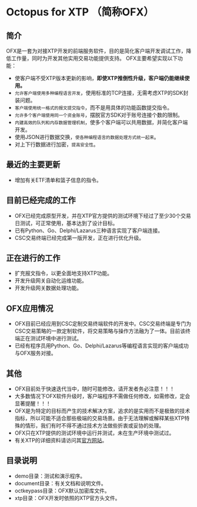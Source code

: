 # Octopus for XTP （简称OFX） 
## 简介
OFX是一套为对接XTP开发的前端服务软件，目的是简化客户端开发调试工作，降低工作量，同时为开发其他实用交易功能提供支持。
OFX主要希望实现以下功能：
* 使客户端不受XTP版本更新的影响，**即使XTP推倒性升级，客户端仍能继续使用。**
* `允许客户端使用多种编程语言开发`，使用标准的TCP连接，无需考虑XTP的SDK封装问题。
* `客户端使用统一格式的报文提交指令`，而不是用具体的功能函数提交指令。
* `允许多个客户端使用同一个资金账号`，摆脱官方SDK对于账号连接个数的限制。
* `内建高效的队列和内存数据管理机制`，使多个客户端可以共用数据，并简化客户端开发。
* 使用JSON进行数据交换，`使各种编程语言的数据处理方式统一起来`。
* 对上下行数据进行加密，`提高安全性`。
## 最近的主要更新
* 增加有关ETF清单和篮子信息的指令。
## 目前已经完成的工作
* OFX已经完成原型开发，并在XTP官方提供的测试环境下经过了至少30个交易日测试，可正常使用，基本达到了设计目标。
* 已有Python、Go、Delphi/Lazarus三种语言实现了客户端连接。
* CSC交易终端已经完成第一版开发，正在进行优化升级。
## 正在进行的工作
* 扩充报文指令，以更全面地支持XTP功能。
* 开发升级网关自动化运维功能。
* 开发升级网关数据处理功能。
## OFX应用情况
* OFX目前已经应用到CSC定制交易终端软件的开发中。CSC交易终端是专门为CSC交易策略的一款定制软件，将交易策略与操作方法融为了一体。目前该终端正在测试环境中进行测试。
* 已经有程序员用Python、Go、Delphi/Lazarus等编程语言实现的客户端成功与OFX服务对接。
## 其他
* OFX目前处于快速迭代当中，随时可能修改，请开发者务必注意！！！
* 大多数情况下OFX软件升级时，客户端程序不需做任何修改，如需修改，定会显著提醒！！！
* OFX是为特定的目标而产生的技术解决方案，追求的是实用而不是极致的技术指标，所以可能不适合那些极端的交易场景。由于无法理解或解释某些XTP特殊的情形，我们有时不得不通过技术方法做些折衷或妥协的处理。
* OFX只在XTP提供的测试环境中运行并测试，未在生产环境中测试过。
* 有关XTP的详细资料请访问其[官方网站](http://xtp.zts.com.cn)。
## 目录说明
* demo目录：测试和演示程序。
* document目录：有关文档和说明文件。
* octkeypass目录：OFX默认加密库文件。
* xtp目录：OFX开发时依照的XTP官方头文件。
